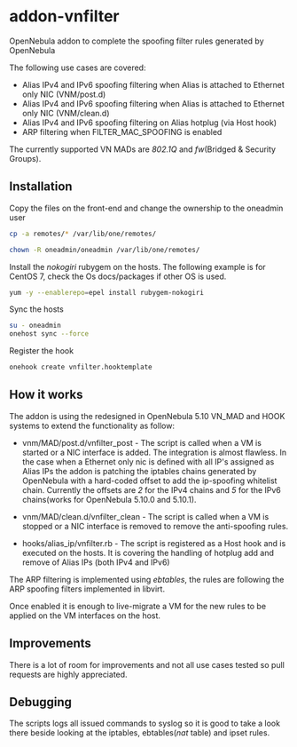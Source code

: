 # addon-vnfilter
OpenNebula addon to complete the spoofing filter rules generated by OpenNebula

The following use cases are covered:
* Alias IPv4 and IPv6 spoofing filtering when Alias is attached to Ethernet only NIC (VNM/post.d)
* Alias IPv4 and IPv6 spoofing filtering when Alias is attached to Ethernet only NIC (VNM/clean.d)
* Alias IPv4 and IPv6 spoofing filtering on Alias hotplug (via Host hook)
* ARP filtering when FILTER_MAC_SPOOFING is enabled


The currently supported VN MADs are _802.1Q_ and _fw_(Bridged & Security Groups).


## Installation

Copy the files on the front-end and change the ownership to the oneadmin user

```bash
cp -a remotes/* /var/lib/one/remotes/

chown -R oneadmin/oneadmin /var/lib/one/remotes/
```

Install the _nokogiri_ rubygem on the hosts. The following example is for CentOS 7, check the Os docs/packages if other OS is used.

```bash
yum -y --enablerepo=epel install rubygem-nokogiri
```

Sync the hosts

```bash
su - oneadmin
onehost sync --force
```

Register the hook

```bash
onehook create vnfilter.hooktemplate
```

## How it works

The addon is using the redesigned in OpenNebula 5.10 VN_MAD and HOOK systems to extend the functionality as follow:

* vnm/MAD/post.d/vnfilter_post - The script is called when a VM is started or a NIC interface is added. The integration is almost flawless. In the case when a Ethernet only nic is defined with all IP's assigned as Alias IPs the addon is patching the iptables chains generated by OpenNebula with a hard-coded offset to add the ip-spoofing whitelist chain. Currently the offsets are _2_ for the IPv4 chains and _5_ for the IPv6 chains(works for OpenNebula 5.10.0 and 5.10.1).

* vnm/MAD/clean.d/vnfilter_clean - The script is called when a VM is stopped or a NIC interface is removed to remove the anti-spoofing rules.

* hooks/alias_ip/vnfilter.rb - The script is registered as a Host hook and is executed on the hosts. It is covering the handling of hotplug add and remove of Alias IPs (both IPv4 and IPv6)

The ARP filtering is implemented using _ebtables_, the rules are following the ARP spoofing filters implemented in libvirt.

Once enabled it is enough to live-migrate a VM for the new rules to be applied on the VM interfaces on the host.


## Improvements

There is a lot of room for improvements and not all use cases tested so pull requests are highly appreciated.


## Debugging

The scripts logs all issued commands to syslog so it is good to take a look there beside looking at the iptables, ebtables(_nat_ table) and ipset rules.

